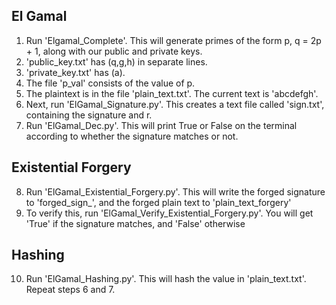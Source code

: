 ## El Gamal ##

1. Run 'Elgamal_Complete'. This will generate primes of the form p, q = 2p + 1, along with our public and private keys.
2. 'public_key.txt' has (q,g,h) in separate lines.
3. 'private_key.txt' has (a).
4. The file 'p_val' consists of the value of p.
5. The plaintext is in the file 'plain_text.txt'. The current text is 'abcdefgh'.
6. Next, run 'ElGamal_Signature.py'. This creates a text file called 'sign.txt', containing the signature and r. 
7. Run 'ElGamal_Dec.py'. This will print True or False on the terminal according to whether the signature matches or not. 

## Existential Forgery ##

8. Run 'ElGamal_Existential_Forgery.py'. This will write the forged signature to 'forged_sign_', and the forged plain text to 'plain_text_forgery'
9. To verify this, run 'ElGamal_Verify_Existential_Forgery.py'. You will get 'True' if the signature matches, and 'False' otherwise

## Hashing ##

10. Run 'ElGamal_Hashing.py'. This will hash the value in 'plain_text.txt'. Repeat steps 6 and 7. 
